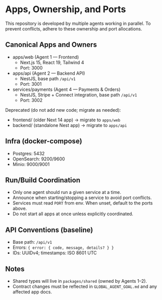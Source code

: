 # Apps, Ownership, and Ports

This repository is developed by multiple agents working in parallel. To prevent conflicts, adhere to these ownership and port allocations.

## Canonical Apps and Owners
- apps/web (Agent 1 — Frontend)
  - Next.js 15, React 19, Tailwind 4
  - Port: 3000
- apps/api (Agent 2 — Backend API)
  - NestJS, base path `/api/v1`
  - Port: 3001
- services/payments (Agent 4 — Payments & Orders)
  - NestJS, Stripe + Connect integration, base path `/api/v1`
  - Port: 3002

Deprecated (do not add new code; migrate as needed):
- frontend/ (older Next 14 app) → migrate to `apps/web`
- backend/ (standalone Nest app) → migrate to `apps/api`

## Infra (docker-compose)
- Postgres: 5432
- OpenSearch: 9200/9600
- Minio: 9000/9001

## Run/Build Coordination
- Only one agent should run a given service at a time.
- Announce when starting/stopping a service to avoid port conflicts.
- Services must read `PORT` from env. When unset, default to the ports above.
- Do not start all apps at once unless explicitly coordinated.

## API Conventions (baseline)
- Base path: `/api/v1`
- Errors: `{ error: { code, message, details? } }`
- IDs: UUIDv4; timestamps: ISO 8601 UTC

## Notes
- Shared types will live in `packages/shared` (owned by Agents 1–2).
- Contract changes must be reflected in `GLOBAL_AGENT_GOAL.md` and any affected app docs.
